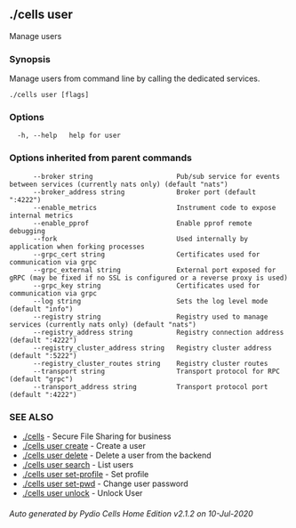 ## ./cells user

Manage users

### Synopsis

Manage users from command line by calling the dedicated services.



```
./cells user [flags]
```

### Options

```
  -h, --help   help for user
```

### Options inherited from parent commands

```
      --broker string                     Pub/sub service for events between services (currently nats only) (default "nats")
      --broker_address string             Broker port (default ":4222")
      --enable_metrics                    Instrument code to expose internal metrics
      --enable_pprof                      Enable pprof remote debugging
      --fork                              Used internally by application when forking processes
      --grpc_cert string                  Certificates used for communication via grpc
      --grpc_external string              External port exposed for gRPC (may be fixed if no SSL is configured or a reverse proxy is used)
      --grpc_key string                   Certificates used for communication via grpc
      --log string                        Sets the log level mode (default "info")
      --registry string                   Registry used to manage services (currently nats only) (default "nats")
      --registry_address string           Registry connection address (default ":4222")
      --registry_cluster_address string   Registry cluster address (default ":5222")
      --registry_cluster_routes string    Registry cluster routes
      --transport string                  Transport protocol for RPC (default "grpc")
      --transport_address string          Transport protocol port (default ":4222")
```

### SEE ALSO

* [./cells](./cells)	 - Secure File Sharing for business
* [./cells user create](./cells-user-create)	 - Create a user
* [./cells user delete](./cells-user-delete)	 - Delete a user from the backend
* [./cells user search](./cells-user-search)	 - List users
* [./cells user set-profile](./cells-user-set-profile)	 - Set profile
* [./cells user set-pwd](./cells-user-set-pwd)	 - Change user password
* [./cells user unlock](./cells-user-unlock)	 - Unlock User

###### Auto generated by Pydio Cells Home Edition v2.1.2 on 10-Jul-2020
